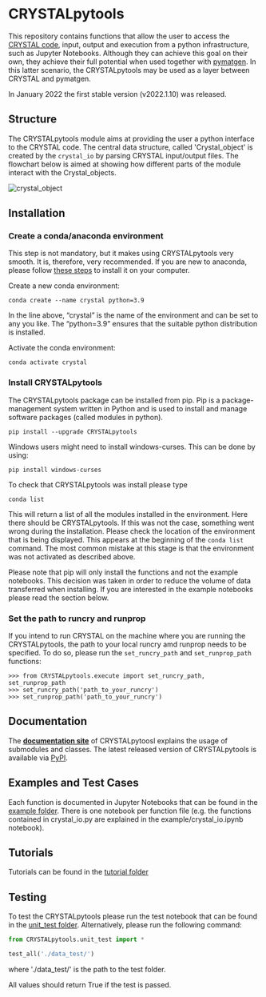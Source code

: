 # CRYSTALpytools

This repository contains functions that allow the user to access the [CRYSTAL code](https://www.crystal.unito.it/index.php), input, output and execution from a python infrastructure, such as Jupyter Notebooks. Although they can achieve this goal on their own, they achieve their full potential when used together with [pymatgen](https://pymatgen.org/index.html). In this latter scenario, the CRYSTALpytools may be used as a layer between CRYSTAL and pymatgen.

In January 2022 the first stable version (v2022.1.10) was released.

## Structure

The CRYSTALpytools module aims at providing the user a python interface to the CRYSTAL code. The central data structure, called 'Crystal_object' is created by the `crystal_io` by parsing CRYSTAL input/output files. The flowchart below is aimed at showing how different parts of the module interact with the Crystal_objects.

![crystal_object](docs_source/_static/crystal_object.png)


## Installation

### Create a conda/anaconda environment

This step is not mandatory, but it makes using CRYSTALpytools very smooth. It is, therefore, very recommended. If you are new to anaconda, please follow [these steps](https://docs.conda.io/projects/conda/en/latest/user-guide/install/index.html) to install it on your computer.

Create a new conda environment:

``` console
conda create --name crystal python=3.9
```

In the line above, “crystal” is the name of the environment and can be set to any you like. The “python=3.9” ensures that the suitable python distribution is installed.

Activate the conda environment:

``` console
conda activate crystal
```

### Install CRYSTALpytools

The CRYSTALpytools package can be installed from pip. Pip is a package-management system written in Python and is used to install and manage software packages (called modules in python).

``` console
pip install --upgrade CRYSTALpytools
```

Windows users might need to install windows-curses. This can be done by using:

``` console
pip install windows-curses
```

To check that CRYSTALpytools was install please type

``` console
conda list
```

This will return a list of all the modules installed in the environment. Here there should be CRYSTALpytools. If this was not the case, something went wrong during the installation. Please check the location of the environment that is being displayed. This appears at the beginning of the `conda list` command. The most common mistake at this stage is that the environment was not activated as described above.


Please note that pip will only install the functions and not the example notebooks. This decision was taken in order to reduce the volume of data transferred when installing. If you are interested in the example notebooks please read the section below.

### Set the path to runcry and runprop

If you intend to run CRYSTAL on the machine where you are running the CRYSTALpytools, the path to your local runcry amd runprop needs to be specified. To do so, please run the `set_runcry_path` and `set_runprop_path` functions:

``` console python
>>> from CRYSTALpytools.execute import set_runcry_path, set_runprop_path
>>> set_runcry_path('path_to_your_runcry')
>>> set_runprop_path('path_to_your_runcry')
```

## Documentation

The **[documentation site](https://crystal-code-tools.github.io/CRYSTALpytools/)** of CRYSTALpytoosl explains the usage of submodules and classes. The latest released version of CRYSTALpytools is available via [PyPI](https://pypi.org/project/CRYSTALpytools/#history).

## Examples and Test Cases

Each function is documented in Jupyter Notebooks that can be found in the  [example folder](examples/). There is one notebook per function file (e.g. the functions contained in crystal_io.py are explained in the example/crystal_io.ipynb notebook).

## Tutorials
Tutorials can be found in the [tutorial folder](tutorial/)


## Testing
To test the CRYSTALpytools please run the test notebook that can be found in the [unit_test folder](unit_test/). Alternatively, please run the following command:

``` python
from CRYSTALpytools.unit_test import *

test_all('./data_test/')
```
where './data_test/' is the path to the test folder.

All values should return True if the test is passed.
